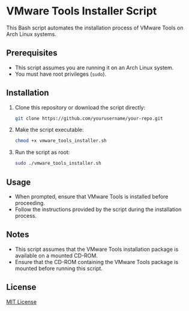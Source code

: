 # VMware Tools Installer Script

This Bash script automates the installation process of VMware Tools on Arch Linux systems.

## Prerequisites

- This script assumes you are running it on an Arch Linux system.
- You must have root privileges (`sudo`).

## Installation

1. Clone this repository or download the script directly:

    ```bash
    git clone https://github.com/yourusername/your-repo.git
    ```

2. Make the script executable:

    ```bash
    chmod +x vmware_tools_installer.sh
    ```

3. Run the script as root:

    ```bash
    sudo ./vmware_tools_installer.sh
    ```

## Usage

- When prompted, ensure that VMware Tools is installed before proceeding.
- Follow the instructions provided by the script during the installation process.

## Notes

- This script assumes that the VMware Tools installation package is available on a mounted CD-ROM.
- Ensure that the CD-ROM containing the VMware Tools package is mounted before running this script.

## License

[MIT License](LICENSE)


